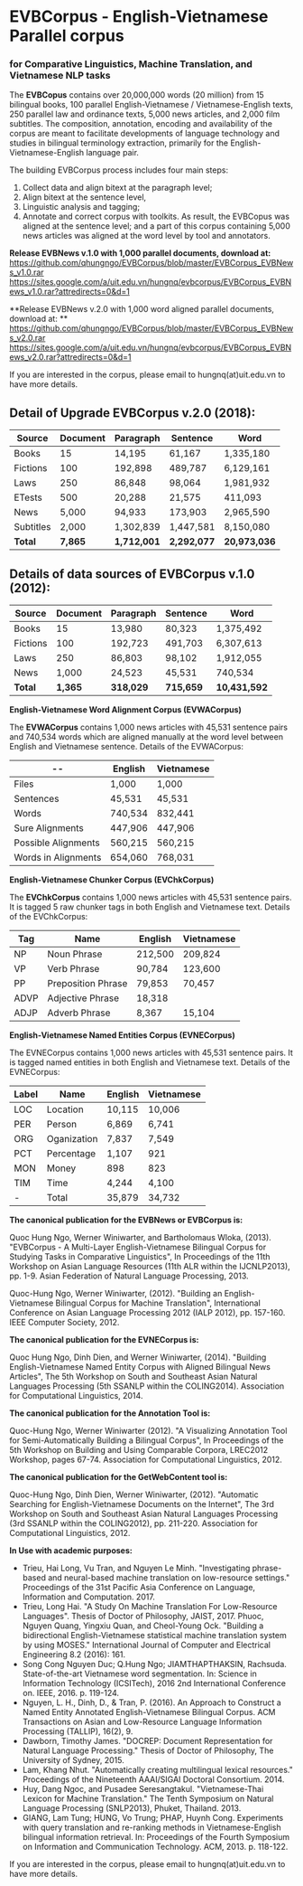# EVBCorpus - English-Vietnamese Parallel corpus
### for Comparative Linguistics, Machine Translation, and Vietnamese NLP tasks
The **EVBCopus** contains over 20,000,000 words (20 million) from 15 bilingual books, 100 parallel English-Vietnamese / Vietnamese-English texts, 250 parallel law and ordinance texts, 5,000 news articles, and 2,000 film subtitles. The composition, annotation, encoding and availability of the corpus are meant to facilitate developments of language technology and studies in bilingual terminology extraction, primarily for the English-Vietnamese-English language pair.

The building EVBCorpus process includes four main steps: 

 1. Collect data and align bitext at the paragraph level; 
 2. Align bitext at the sentence level, 
 3. Linguistic analysis and tagging; 
 4. Annotate and correct corpus with toolkits. 
As result, the EVBCopus was aligned at the sentence level; and a part of this corpus containing 5,000 news articles was aligned at the word level by tool and annotators.

**Release EVBNews v.1.0 with 1,000 parallel documents, download at:**
https://github.com/qhungngo/EVBCorpus/blob/master/EVBCorpus_EVBNews_v1.0.rar
https://sites.google.com/a/uit.edu.vn/hungnq/evbcorpus/EVBCorpus_EVBNews_v1.0.rar?attredirects=0&d=1

**Release EVBNews v.2.0 with 1,000 word aligned parallel documents, download at: **
https://github.com/qhungngo/EVBCorpus/blob/master/EVBCorpus_EVBNews_v2.0.rar
https://sites.google.com/a/uit.edu.vn/hungnq/evbcorpus/EVBCorpus_EVBNews_v2.0.rar?attredirects=0&d=1

If you are interested in the corpus, please email to hungnq(at)uit.edu.vn to have more details.

## Detail of Upgrade EVBCorpus v.2.0 (2018): 
|Source	| Document	| Paragraph	| Sentence |	Word|
|---|---|---|---|---|
| Books	| 15	|14,195	|61,167	|1,335,180|
| Fictions |	100	|192,898	|489,787	|6,129,161|
| Laws |250	|86,848	|98,064	|1,981,932|
| ETests	|500	|20,288	|21,575	|411,093|
| News	|5,000	|94,933	|173,903	|2,965,590|
| Subtitles	|2,000	|1,302,839	|1,447,581	|8,150,080|
|**Total**	| **7,865**	|**1,712,001**	|**2,292,077**	|**20,973,036**|

## Details of data sources of EVBCorpus v.1.0 (2012): 
|Source	| Document	| Paragraph	| Sentence |	Word|
|---|---|---|---|---|
| Books	| 15	| 13,980	| 80,323	| 1,375,492| 
| Fictions	| 100	| 192,723	| 491,703	| 6,307,613| 
| Laws	| 250	| 86,803	| 98,102	| 1,912,055| 
| News	| 1,000	| 24,523	| 45,531	| 740,534| 
| **Total**	| **1,365**	| **318,029**	| **715,659**	| **10,431,592**| 

**English-Vietnamese Word Alignment Corpus (EVWACorpus)**

The **EVWACorpus** contains 1,000 news articles with 45,531 sentence pairs and 740,534 words which are aligned manually at the word level between English and Vietnamese sentence. 
Details of the EVWACorpus: 


|--|English|Vietnamese|
| -- | -- | -- |
|Files	|1,000	|1,000|
|Sentences	|45,531	|45,531|
|Words	|740,534	|832,441|
|Sure Alignments	|447,906	|447,906|
|Possible Alignments	|560,215	|560,215|
|Words in Alignments	|654,060	|768,031|

**English-Vietnamese Chunker Corpus (EVChkCorpus)**

The **EVChkCorpus** contains 1,000 news articles with 45,531 sentence pairs. It is tagged 5 raw chunker tags in both English and Vietnamese text. Details of the EVChkCorpus:

|Tag|Name|English	|Vietnamese|
|---|----|--------|----------|
|NP	|Noun Phrase	| 212,500	|209,824|
|VP	|Verb Phrase	| 90,784	|123,600|
|PP	|Preposition Phrase	| 79,853	|70,457|
|ADVP	|Adjective Phrase	| 18,318|	|
|ADJP	|Adverb Phrase	|8,367	|15,104|

**English-Vietnamese Named Entities Corpus (EVNECorpus)**

The EVNECorpus contains 1,000 news articles with 45,531 sentence pairs. It is tagged named entities in both English and Vietnamese text. Details of the EVNECorpus:

|Label|Name|English	|Vietnamese|
|-----|----|--------|----------|
|LOC	|Location	|10,115	|10,006|
|PER	|Person	|6,869	| 6,741|
|ORG	|Oganization |7,837 |7,549|
|PCT	|Percentage	|1,107	|921|
|MON	|Money	|898|823|
|TIM	|Time	|4,244	|4,100|
|-|Total	|	35,879	|34,732|

**The canonical publication for the EVBNews or EVBCorpus is:**

Quoc Hung Ngo, Werner Winiwarter, and Bartholomaus Wloka, (2013). "EVBCorpus - A Multi-Layer English-Vietnamese Bilingual Corpus for Studying Tasks in Comparative Linguistics", In Proceedings of the 11th Workshop on Asian Language Resources (11th ALR within the IJCNLP2013), pp. 1-9. Asian Federation of Natural Language Processing, 2013.

Quoc-Hung Ngo, Werner Winiwarter, (2012). "Building an English-Vietnamese Bilingual Corpus for Machine Translation", International Conference on Asian Language Processing 2012 (IALP 2012), pp. 157-160. IEEE Computer Society, 2012.

**The canonical publication for the EVNECorpus is:**

Quoc Hung Ngo, Dinh Dien, and Werner Winiwarter, (2014). "Building English-Vietnamese Named Entity Corpus with Aligned Bilingual News Articles", The 5th Workshop on South and Southeast Asian Natural Languages Processing (5th SSANLP within the COLING2014). Association for Computational Linguistics, 2014.

**The canonical publication for the Annotation Tool is:**

Quoc-Hung Ngo, Werner Winiwarter (2012). "A Visualizing Annotation Tool for Semi-Automatically Building a Bilingual Corpus", In Proceedings of the 5th Workshop on Building and Using Comparable Corpora, LREC2012 Workshop, pages 67-74. Association for Computational Linguistics, 2012.

**The canonical publication for the GetWebContent tool is:**

Quoc-Hung Ngo, Dinh Dien, Werner Winiwarter, (2012). "Automatic Searching for English-Vietnamese Documents on the Internet", The 3rd Workshop on South and Southeast Asian Natural Languages Processing (3rd SSANLP within the COLING2012), pp. 211-220. Association for Computational Linguistics, 2012.

**In Use with academic purposes:**

- Trieu, Hai Long, Vu Tran, and Nguyen Le Minh. "Investigating phrase-based and neural-based machine translation on low-resource settings." Proceedings of the 31st Pacific Asia Conference on Language, Information and Computation. 2017.
- Trieu, Long Hai. "A Study On Machine Translation For Low-Resource Languages". Thesis of Doctor of Philosophy, JAIST, 2017.
Phuoc, Nguyen Quang, Yingxiu Quan, and Cheol-Young Ock. "Building a bidirectional English-Vietnamese statistical machine translation system by using MOSES." International Journal of Computer and Electrical Engineering 8.2 (2016): 161.
- Song Cong Nguyen Duc; Q.Hung Ngo; JIAMTHAPTHAKSIN, Rachsuda. State-of-the-art Vietnamese word segmentation. In: Science in Information Technology (ICSITech), 2016 2nd International Conference on. IEEE, 2016. p. 119-124.
- Nguyen, L. H., Dinh, D., & Tran, P. (2016). An Approach to Construct a Named Entity Annotated English-Vietnamese Bilingual Corpus. ACM Transactions on Asian and Low-Resource Language Information Processing (TALLIP), 16(2), 9.
- Dawborn, Timothy James. "DOCREP: Document Representation for Natural Language Processing." Thesis of Doctor of Philosophy, The University of Sydney, 2015.
- Lam, Khang Nhut. "Automatically creating multilingual lexical resources." Proceedings of the Nineteenth AAAI/SIGAI Doctoral Consortium. 2014.
- Huy, Dang Ngoc, and Pusadee Seresangtakul. "Vietnamese-Thai Lexicon for Machine Translation." The Tenth Symposium on Natural Language Processing (SNLP2013), Phuket, Thailand. 2013.
- GIANG, Lam Tung; HUNG, Vo Trung; PHAP, Huynh Cong. Experiments with query translation and re-ranking methods in Vietnamese-English bilingual information retrieval. In: Proceedings of the Fourth Symposium on Information and Communication Technology. ACM, 2013. p. 118-122.

If you are interested in the corpus, please email to hungnq(at)uit.edu.vn to have more details.
